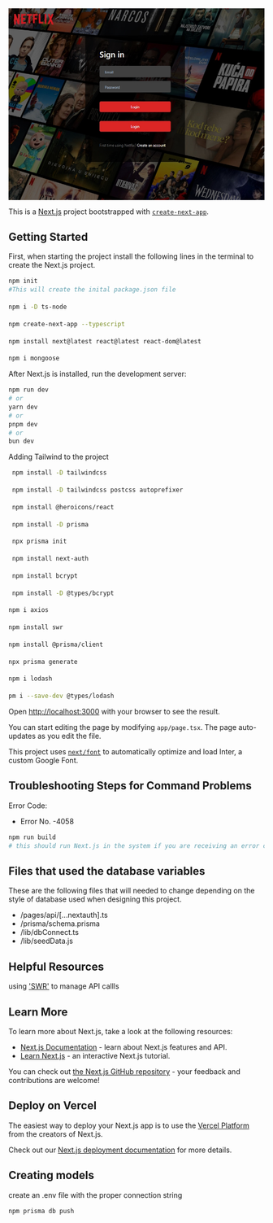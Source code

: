 <img align="center" src="/public/images/README_screenshot.jpg" width="700">


This is a [Next.js](https://nextjs.org/) project bootstrapped with [`create-next-app`](https://github.com/vercel/next.js/tree/canary/packages/create-next-app).

## Getting Started

First, when starting the project install the following lines in the terminal to create the Next.js project. 

```bash
npm init
#This will create the inital package.json file

npm i -D ts-node

npm create-next-app --typescript

npm install next@latest react@latest react-dom@latest

npm i mongoose
```


After Next.js is installed, run the development server:

```bash
npm run dev
# or
yarn dev
# or
pnpm dev
# or
bun dev
```

Adding Tailwind to the project

```bash
 npm install -D tailwindcss

 npm install -D tailwindcss postcss autoprefixer

 npm install @heroicons/react

 npm install -D prisma

 npx prisma init

 npm install next-auth

 npm install bcrypt

 npm install -D @types/bcrypt

npm i axios

npm install swr

npm install @prisma/client

npx prisma generate

npm i lodash

pm i --save-dev @types/lodash

```

Open [http://localhost:3000](http://localhost:3000) with your browser to see the result.

You can start editing the page by modifying `app/page.tsx`. The page auto-updates as you edit the file.

This project uses [`next/font`](https://nextjs.org/docs/basic-features/font-optimization) to automatically optimize and load Inter, a custom Google Font.

## Troubleshooting Steps for Command Problems

Error Code:

- Error No. -4058

```bash
npm run build
# this should run Next.js in the system if you are receiving an error code "errno: -4058, code: 'ENOENT', syscall: 'open', path : 'C:\\User\\USERNAME\\PROJECT LOCATION\\.next\\BUILD_ID"


```

## Files that used the database variables

These are the following files that will needed to change depending on the style of database used when designing this project.

- /pages/api/[...nextauth].ts
- /prisma/schema.prisma
- /lib/dbConnect.ts
- /lib/seedData.js


## Helpful Resources
using ['SWR'](https://refine.dev/blog/data-fetching-next-js-useswr/#introduction) to manage API callls


## Learn More

To learn more about Next.js, take a look at the following resources:

- [Next.js Documentation](https://nextjs.org/docs) - learn about Next.js features and API.
- [Learn Next.js](https://nextjs.org/learn) - an interactive Next.js tutorial.

You can check out [the Next.js GitHub repository](https://github.com/vercel/next.js/) - your feedback and contributions are welcome!

## Deploy on Vercel

The easiest way to deploy your Next.js app is to use the [Vercel Platform](https://vercel.com/new?utm_medium=default-template&filter=next.js&utm_source=create-next-app&utm_campaign=create-next-app-readme) from the creators of Next.js.

Check out our [Next.js deployment documentation](https://nextjs.org/docs/deployment) for more details.

## Creating models

create an .env file with the proper connection string

```bash
npm prisma db push
